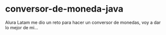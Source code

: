# conversor-de-moneda-java
Alura Latam me dio un reto para hacer un conversor de monedas, voy a dar lo mejor de mi...
